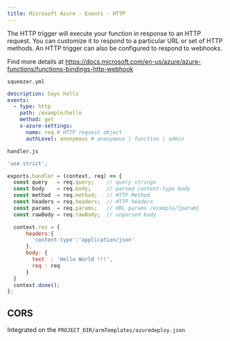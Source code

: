 ```yaml
---
title: Microsoft Azure - Events - HTTP
---
```


The HTTP trigger will execute your function in response to an HTTP request. 
You can customize it to respond to a particular URL or set of HTTP methods. An HTTP trigger can also be configured to respond to webhooks.

Find more details at https://docs.microsoft.com/en-us/azure/azure-functions/functions-bindings-http-webhook

`squeezer.yml`

```yaml
description: Says hello
events:
  - type: http
    path: /example/hello
    method: get
    x-azure-settings:
      name: req # HTTP request object
      authLevel: anonymous # anonymous | function | admin
```

`handler.js`

```javascript
'use strict';

exports.handler = (context, req) => {
  const query   = req.query;    // query strings
  const body    = req.body;     // parsed content-type body
  const method  = req.method;   // HTTP Method
  const headers = req.headers;  // HTTP headers
  const params  = req.params;   // URL params /example/{param}
  const rawBody = req.rawBody;  // unparsed body

  context.res = {
      headers:{
        'content-type':'application/json'
      },
      body: {
        text  : 'Hello World !!!',
        req : req
      }
  }
  context.done();
};
```

## CORS

Integrated on the `PROJECT_DIR/armTemplates/azuredeploy.json`
